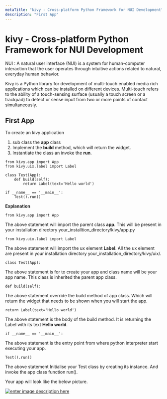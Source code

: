 ```yaml
---
metaTitle: "kivy - Cross-platform Python Framework for NUI Development"
description: "First App"
---
```


# kivy - Cross-platform Python Framework for NUI Development


NUI : A natural user interface (NUI) is a system for human-computer interaction that the user operates through intuitive actions related to natural, everyday human behavior.

Kivy is a Python library for development of multi-touch enabled media rich applications which can be installed on different devices. Multi-touch refers to the ability of a touch-sensing surface (usually a touch screen or a trackpad) to detect or sense input from two or more points of contact simultaneously.



## First App


To create an kivy application

1. sub class the **app** class
1. Implement the **build** method, which will return the widget.
1. Instantiate the class an invoke the **run**.

```
from kivy.app import App
from kivy.uix.label import Label

class Test(App):
    def build(self):
        return Label(text='Hello world')

if __name__ == '__main__':
    Test().run()

```

**Explanation**

```
from kivy.app import App

```

The above statement will import the parent class **app**. This will be present in your installation directory your_installtion_directory/kivy/app.py

```
from kivy.uix.label import Label

```

The above statement will import the ux element **Label**. All the ux element are present in your installation directory your_installation_directory/kivy/uix/.

```
class Test(App):

```

The above statement is for to create your app and class name will be your app name. This class is inherited the parent app class.

```
def build(self):

```

The above statement override the build method of app class. Which will return the widget that needs to be shown when you will start the app.

```
return Label(text='Hello world')

```

The above statement is the body of the build method. It is returning the Label with its text **Hello world**.

```
if __name__ == '__main__':

```

The above statement is the entry point from where python interpreter start executing your app.

```
Test().run()

```

The above statement Initialise your Test class by creating its instance. And invoke the app class function run().

Your app will look like the below picture.

[<img src="https://i.stack.imgur.com/CnCNj.png" alt="enter image description here" />](https://i.stack.imgur.com/CnCNj.png)

